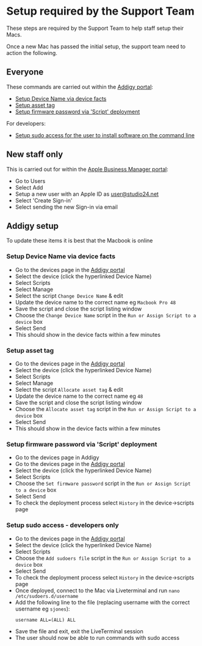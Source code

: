 # Setup required by the Support Team

These steps are required by the Support Team to help staff setup their Macs.

Once a new Mac has passed the initial setup, the support team need to action the following.

## Everyone
These commands are carried out within the [Addigy portal](https://prod.addigy.com):

* [Setup Device Name via device facts](#setup-device-name-via-device-facts)
* [Setup asset tag](#setup-asset-tag)
* [Setup firmware password via 'Script' deployment](#setup-firmware-password-via-script-deployment)

For developers:
* [Setup sudo access for the user to install software on the command line](#setup-sudo-access---developers-only)

## New staff only
This is carried out for within the [Apple Business Manager portal](https://business.apple.com/):

* Go to Users
* Select Add
* Setup a new user with an Apple ID as user@studio24.net
* Select 'Create Sign-in'
* Select sending the new Sign-in via email

## Addigy setup 

To update these items it is best that the Macbook is online

### Setup Device Name via device facts
* Go to the devices page in the [Addigy portal](https://prod.addigy.com)
* Select the device (click the hyperlinked Device Name)
* Select Scripts
* Select Manage
* Select the script `Change Device Name` & edit
* Update the device name to the correct name eg `Macbook Pro 48`
* Save the script and close the script listing window
* Choose the `Change Device Name` script in the `Run or Assign Script to a device` box
* Select Send
* This should show in the device facts within a few minutes

### Setup asset tag
* Go to the devices page in the [Addigy portal](https://prod.addigy.com)
* Select the device (click the hyperlinked Device Name)
* Select Scripts
* Select Manage
* Select the script `Allocate asset tag` & edit
* Update the device name to the correct name eg `48`
* Save the script and close the script listing window
* Choose the `Allocate asset tag` script in the `Run or Assign Script to a device` box
* Select Send
* This should show in the device facts within a few minutes


### Setup firmware password via 'Script' deployment
* Go to the devices page in Addigy
* Go to the devices page in the [Addigy portal](https://prod.addigy.com)
* Select the device (click the hyperlinked Device Name)
* Select Scripts
* Choose the `Set firmware password` script in the `Run or Assign Script to a device` box
* Select Send
* To check the deployment process select `History` in the device->scripts page

### Setup sudo access - developers only
* Go to the devices page in the [Addigy portal](https://prod.addigy.com)
* Select the device (click the hyperlinked Device Name)
* Select Scripts
* Choose the `Add sudoers file` script in the `Run or Assign Script to a device` box
* Select Send
* To check the deployment process select `History` in the device->scripts page
* Once deployed, connect to the Mac via Liveterminal and run `nano /etc/sudoers.d/username`
* Add the following line to the file (replacing username with the correct username eg `sjones`):
  ```
  username ALL=(ALL) ALL
  ```
* Save the file and exit, exit the LiveTerminal session
* The user should now be able to run commands with sudo access


